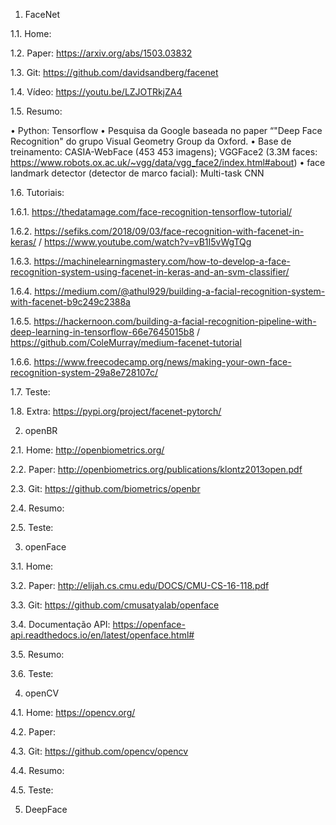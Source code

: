 1.	FaceNet

1.1.	Home: 

1.2.	Paper: https://arxiv.org/abs/1503.03832

1.3.	Git: https://github.com/davidsandberg/facenet

1.4.	Vídeo: https://youtu.be/LZJOTRkjZA4

1.5.	Resumo:

•	Python: Tensorflow
•	Pesquisa da Google baseada no paper “"Deep Face Recognition" do grupo Visual Geometry Group da Oxford. 
•	Base de treinamento: CASIA-WebFace (453 453 imagens); VGGFace2 (3.3M faces: https://www.robots.ox.ac.uk/~vgg/data/vgg_face2/index.html#about) 
•	face landmark detector (detector de marco facial): Multi-task CNN

1.6.	Tutoriais:

1.6.1.	https://thedatamage.com/face-recognition-tensorflow-tutorial/

1.6.2.	https://sefiks.com/2018/09/03/face-recognition-with-facenet-in-keras/ / https://www.youtube.com/watch?v=vB1I5vWgTQg

1.6.3.	https://machinelearningmastery.com/how-to-develop-a-face-recognition-system-using-facenet-in-keras-and-an-svm-classifier/

1.6.4.	https://medium.com/@athul929/building-a-facial-recognition-system-with-facenet-b9c249c2388a

1.6.5.	https://hackernoon.com/building-a-facial-recognition-pipeline-with-deep-learning-in-tensorflow-66e7645015b8 / https://github.com/ColeMurray/medium-facenet-tutorial

1.6.6.	https://www.freecodecamp.org/news/making-your-own-face-recognition-system-29a8e728107c/

1.7.	Teste: 

1.8.	 Extra: https://pypi.org/project/facenet-pytorch/

2.	openBR

2.1.	Home: http://openbiometrics.org/

2.2.	Paper: http://openbiometrics.org/publications/klontz2013open.pdf

2.3.	Git: https://github.com/biometrics/openbr

2.4.	 Resumo:

2.5.	Teste:

3.	openFace

3.1.	Home: 

3.2.	Paper: http://elijah.cs.cmu.edu/DOCS/CMU-CS-16-118.pdf

3.3.	Git: https://github.com/cmusatyalab/openface

3.4.	 Documentação API: https://openface-api.readthedocs.io/en/latest/openface.html#

3.5.	Resumo:

3.6.	Teste:

4.	openCV

4.1.	Home: https://opencv.org/

4.2.	Paper: 

4.3.	Git: https://github.com/opencv/opencv

4.4.	Resumo:

4.5.	Teste:  

5.	DeepFace

